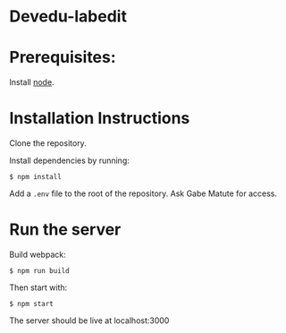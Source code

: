 # Devedu-labedit

# Prerequisites:
Install [node](https://nodejs.org/en/).

# Installation Instructions
Clone the repository.

Install dependencies by running:
```
$ npm install
```

Add a `.env` file to the root of the repository. Ask Gabe Matute for access.

# Run the server
Build webpack:

```
$ npm run build
```

Then start with:
```
$ npm start
```

The server should be live at localhost:3000
